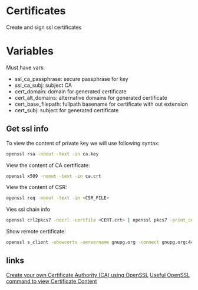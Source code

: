 # Certificates

Create and sign ssl certificates

# Variables

Must have vars:

  - ssl_ca_passphrase: secure passphrase for key
  - ssl_ca_subj: subject CA
  - cert_domain: domain for generated certificate
  - cert_alt_domains: alternative domains for generated certificate
  - cert_base_filepath: fullpath basename for certificate with out extension
  - cert_subj: subject for generated certificate

## Get ssl info

To view the content of private key we will use following syntax:

```sh
openssl rsa -noout -text -in ca.key
```

View the content of CA certificate:

```sh
openssl x509 -noout -text -in ca.crt
```

View the content of CSR:

```sh
openssl req -noout -text -in <CSR_FILE>
```

Vies ssl chain info

```sh
openssl crl2pkcs7 -nocrl -certfile <CERT.crt> | openssl pkcs7 -print_certs
```

Show remote certificate:

```sh
openssl s_client -showcerts -servername gnupg.org -connect gnupg.org:443
```

## links

[Create your own Certificate Authority (CA) using OpenSSL](https://arminreiter.com/2022/01/create-your-own-certificate-authority-ca-using-openssl/)
[Useful OpenSSL command to view Certificate Content](https://www.golinuxcloud.com/openssl-view-certificate/)
